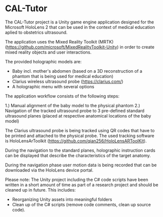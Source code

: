 # CAL-Tutor

The CAL-Tutor project is a Unity game engine application designed for the Microsoft HoloLens 2 that can be used in the context of medical education aplied to obstetrics ultrasound. 

The application uses the Mixed Reality Toolkit (MRTK) (https://github.com/microsoft/MixedRealityToolkit-Unity) in order to create mixed reality objects and user interactions. 

The provided holographic models are: 
- Baby incl. mother's abdomen (based on a 3D reconstruction of a phantom that is being used for medical education)
- Clarius wireless ultrasound probe (https://clarius.com/)
- A holographic menu with several options

The application workflow consists of the following steps: 

1.) Manual alignment of the baby model to the physical phantom
2.) Navigation of the tracked ultrasound probe to 3 pre-defined standard ultrasound planes (placed at respective anatomical locations of the baby model)

The Clarius ultrasound probe is being tracked using QR codes that have to be printed and attached to the physical probe. 
The used tracking software is HoloLensArToolkit (https://github.com/qian256/HoloLensARToolKit).

During the navigation to the standard planes, holographic instruction cards can be displayed that describe the characteristics of the target anatomy. 

During the navigation phase user motion data is being recorded that can be downloaded via the HoloLens device portal. 

Please note: 
The Unity project including the C# code scripts have been written in a short amount of time as part of a research project and should be cleaned up in future. 
This includes: 
- Reorganizing Unity assets into meaningful folders
- Clean up of the C# scripts (remove code comments, clean up source code). 


